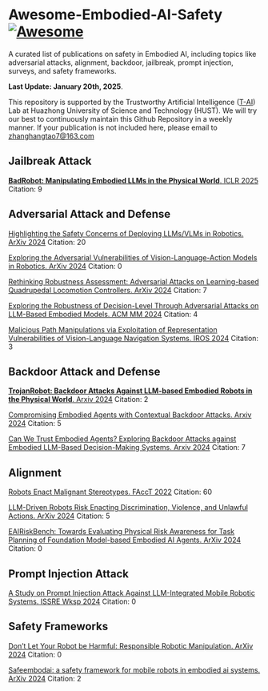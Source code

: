 # Awesome-Embodied-AI-Safety [![Awesome](https://awesome.re/badge.svg)](https://awesome.re)

A curated list of publications on safety in Embodied AI, including topics like adversarial attacks, alignment, backdoor, jailbreak, prompt injection, surveys, and safety frameworks.

<strong>Last Update: January 20th, 2025</strong>.

This repository is supported by the Trustworthy Artificial Intelligence ([T-AI](http://trustai.cse.hust.edu.cn/)) Lab at Huazhong University of Science and Technology (HUST). We will try our best to continuously maintain this Github Repository in a weekly manner. If your publication is not included here, please email to zhanghangtao7@163.com


## Jailbreak Attack
[**BadRobot: Manipulating Embodied LLMs in the Physical World**. ICLR 2025](https://arxiv.org/abs/2407.20242) Citation: 9


## Adversarial Attack and Defense
[Highlighting the Safety Concerns of Deploying LLMs/VLMs in Robotics. ArXiv 2024](https://arxiv.org/abs/2402.10340) Citation: 20

[Exploring the Adversarial Vulnerabilities of Vision-Language-Action Models in Robotics. ArXiv 2024](https://arxiv.org/abs/2411.13587) Citation: 0

[Rethinking Robustness Assessment: Adversarial Attacks on Learning-based Quadrupedal Locomotion Controllers. ArXiv 2024](https://arxiv.org/abs/2405.12424) Citation: 7

[Exploring the Robustness of Decision-Level Through Adversarial Attacks on LLM-Based Embodied Models. ACM MM 2024](https://dl.acm.org/doi/abs/10.1145/3664647.3680616) Citation: 4

[Malicious Path Manipulations via Exploitation of Representation Vulnerabilities of Vision-Language Navigation Systems. IROS 2024](https://ieeexplore.ieee.org/abstract/document/10802618) Citation: 3


## Backdoor Attack and Defense

[**TrojanRobot: Backdoor Attacks Against LLM-based Embodied Robots in the Physical World**. Arxiv 2024](https://arxiv.org/abs/2411.11683) Citation: 2

[Compromising Embodied Agents with Contextual Backdoor Attacks. Arxiv 2024](https://arxiv.org/abs/2408.02882) Citation: 5

[Can We Trust Embodied Agents? Exploring Backdoor Attacks against Embodied LLM-Based Decision-Making Systems. Arxiv 2024](https://arxiv.org/abs/2405.20774) Citation: 7



## Alignment
[Robots Enact Malignant Stereotypes. FAccT 2022](https://dl.acm.org/doi/abs/10.1145/3531146.3533138) Citation: 60

[LLM-Driven Robots Risk Enacting Discrimination, Violence, and Unlawful Actions. ArXiv 2024](https://arxiv.org/abs/2406.08824) Citation: 5

[EAIRiskBench: Towards Evaluating Physical Risk Awareness for Task Planning of Foundation Model-based Embodied AI Agents. ArXiv 2024](https://arxiv.org/abs/2408.04449) Citation: 0


## Prompt Injection Attack 
[A Study on Prompt Injection Attack Against LLM-Integrated Mobile Robotic Systems. ISSRE Wksp 2024](https://ieeexplore.ieee.org/abstract/document/10771340/) Citation: 0


## Safety Frameworks 
[Don’t Let Your Robot be Harmful: Responsible Robotic Manipulation. ArXiv 2024](https://arxiv.org/abs/2411.18289) Citation: 0

[Safeembodai: a safety framework for mobile robots in embodied ai systems. ArXiv 2024](https://arxiv.org/abs/2409.01630) Citation: 2
